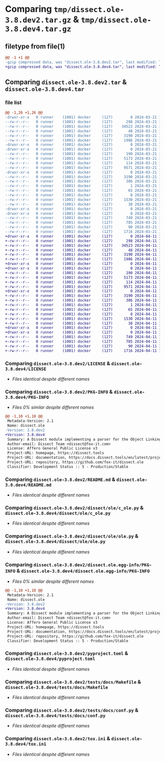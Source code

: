 # Comparing `tmp/dissect.ole-3.8.dev2.tar.gz` & `tmp/dissect.ole-3.8.dev4.tar.gz`

## filetype from file(1)

```diff
@@ -1 +1 @@
-gzip compressed data, was "dissect.ole-3.8.dev2.tar", last modified: Thu Mar 21 10:16:52 2024, max compression
+gzip compressed data, was "dissect.ole-3.8.dev4.tar", last modified: Thu Apr 11 11:57:00 2024, max compression
```

## Comparing `dissect.ole-3.8.dev2.tar` & `dissect.ole-3.8.dev4.tar`

### file list

```diff
@@ -1,26 +1,26 @@
-drwxr-xr-x   0 runner    (1001) docker     (127)        0 2024-03-21 10:16:52.560888 dissect.ole-3.8.dev2/
--rw-r--r--   0 runner    (1001) docker     (127)      298 2024-03-21 10:16:42.000000 dissect.ole-3.8.dev2/COPYRIGHT
--rw-r--r--   0 runner    (1001) docker     (127)    34523 2024-03-21 10:16:42.000000 dissect.ole-3.8.dev2/LICENSE
--rw-r--r--   0 runner    (1001) docker     (127)       48 2024-03-21 10:16:42.000000 dissect.ole-3.8.dev2/MANIFEST.in
--rw-r--r--   0 runner    (1001) docker     (127)     3190 2024-03-21 10:16:52.560888 dissect.ole-3.8.dev2/PKG-INFO
--rw-r--r--   0 runner    (1001) docker     (127)     1986 2024-03-21 10:16:42.000000 dissect.ole-3.8.dev2/README.md
-drwxr-xr-x   0 runner    (1001) docker     (127)        0 2024-03-21 10:16:52.556888 dissect.ole-3.8.dev2/dissect/
-drwxr-xr-x   0 runner    (1001) docker     (127)        0 2024-03-21 10:16:52.556888 dissect.ole-3.8.dev2/dissect/ole/
--rw-r--r--   0 runner    (1001) docker     (127)      190 2024-03-21 10:16:42.000000 dissect.ole-3.8.dev2/dissect/ole/__init__.py
--rw-r--r--   0 runner    (1001) docker     (127)     5173 2024-03-21 10:16:42.000000 dissect.ole-3.8.dev2/dissect/ole/c_ole.py
--rw-r--r--   0 runner    (1001) docker     (127)      114 2024-03-21 10:16:42.000000 dissect.ole-3.8.dev2/dissect/ole/exceptions.py
--rw-r--r--   0 runner    (1001) docker     (127)     9571 2024-03-21 10:16:42.000000 dissect.ole-3.8.dev2/dissect/ole/ole.py
-drwxr-xr-x   0 runner    (1001) docker     (127)        0 2024-03-21 10:16:52.560888 dissect.ole-3.8.dev2/dissect.ole.egg-info/
--rw-r--r--   0 runner    (1001) docker     (127)     3190 2024-03-21 10:16:52.000000 dissect.ole-3.8.dev2/dissect.ole.egg-info/PKG-INFO
--rw-r--r--   0 runner    (1001) docker     (127)      386 2024-03-21 10:16:52.000000 dissect.ole-3.8.dev2/dissect.ole.egg-info/SOURCES.txt
--rw-r--r--   0 runner    (1001) docker     (127)        1 2024-03-21 10:16:52.000000 dissect.ole-3.8.dev2/dissect.ole.egg-info/dependency_links.txt
--rw-r--r--   0 runner    (1001) docker     (127)       65 2024-03-21 10:16:52.000000 dissect.ole-3.8.dev2/dissect.ole.egg-info/requires.txt
--rw-r--r--   0 runner    (1001) docker     (127)        8 2024-03-21 10:16:52.000000 dissect.ole-3.8.dev2/dissect.ole.egg-info/top_level.txt
--rw-r--r--   0 runner    (1001) docker     (127)     1530 2024-03-21 10:16:47.000000 dissect.ole-3.8.dev2/pyproject.toml
--rw-r--r--   0 runner    (1001) docker     (127)       38 2024-03-21 10:16:52.560888 dissect.ole-3.8.dev2/setup.cfg
-drwxr-xr-x   0 runner    (1001) docker     (127)        0 2024-03-21 10:16:52.556888 dissect.ole-3.8.dev2/tests/
-drwxr-xr-x   0 runner    (1001) docker     (127)        0 2024-03-21 10:16:52.560888 dissect.ole-3.8.dev2/tests/docs/
--rw-r--r--   0 runner    (1001) docker     (127)      749 2024-03-21 10:16:42.000000 dissect.ole-3.8.dev2/tests/docs/Makefile
--rw-r--r--   0 runner    (1001) docker     (127)      785 2024-03-21 10:16:42.000000 dissect.ole-3.8.dev2/tests/docs/conf.py
--rw-r--r--   0 runner    (1001) docker     (127)       90 2024-03-21 10:16:42.000000 dissect.ole-3.8.dev2/tests/docs/index.rst
--rw-r--r--   0 runner    (1001) docker     (127)     1716 2024-03-21 10:16:42.000000 dissect.ole-3.8.dev2/tox.ini
+drwxr-xr-x   0 runner    (1001) docker     (127)        0 2024-04-11 11:57:00.681986 dissect.ole-3.8.dev4/
+-rw-r--r--   0 runner    (1001) docker     (127)      298 2024-04-11 11:56:51.000000 dissect.ole-3.8.dev4/COPYRIGHT
+-rw-r--r--   0 runner    (1001) docker     (127)    34523 2024-04-11 11:56:51.000000 dissect.ole-3.8.dev4/LICENSE
+-rw-r--r--   0 runner    (1001) docker     (127)       48 2024-04-11 11:56:51.000000 dissect.ole-3.8.dev4/MANIFEST.in
+-rw-r--r--   0 runner    (1001) docker     (127)     3190 2024-04-11 11:57:00.681986 dissect.ole-3.8.dev4/PKG-INFO
+-rw-r--r--   0 runner    (1001) docker     (127)     1986 2024-04-11 11:56:51.000000 dissect.ole-3.8.dev4/README.md
+drwxr-xr-x   0 runner    (1001) docker     (127)        0 2024-04-11 11:57:00.677986 dissect.ole-3.8.dev4/dissect/
+drwxr-xr-x   0 runner    (1001) docker     (127)        0 2024-04-11 11:57:00.681986 dissect.ole-3.8.dev4/dissect/ole/
+-rw-r--r--   0 runner    (1001) docker     (127)      190 2024-04-11 11:56:51.000000 dissect.ole-3.8.dev4/dissect/ole/__init__.py
+-rw-r--r--   0 runner    (1001) docker     (127)     5173 2024-04-11 11:56:51.000000 dissect.ole-3.8.dev4/dissect/ole/c_ole.py
+-rw-r--r--   0 runner    (1001) docker     (127)      114 2024-04-11 11:56:51.000000 dissect.ole-3.8.dev4/dissect/ole/exceptions.py
+-rw-r--r--   0 runner    (1001) docker     (127)     9571 2024-04-11 11:56:51.000000 dissect.ole-3.8.dev4/dissect/ole/ole.py
+drwxr-xr-x   0 runner    (1001) docker     (127)        0 2024-04-11 11:57:00.681986 dissect.ole-3.8.dev4/dissect.ole.egg-info/
+-rw-r--r--   0 runner    (1001) docker     (127)     3190 2024-04-11 11:57:00.000000 dissect.ole-3.8.dev4/dissect.ole.egg-info/PKG-INFO
+-rw-r--r--   0 runner    (1001) docker     (127)      386 2024-04-11 11:57:00.000000 dissect.ole-3.8.dev4/dissect.ole.egg-info/SOURCES.txt
+-rw-r--r--   0 runner    (1001) docker     (127)        1 2024-04-11 11:57:00.000000 dissect.ole-3.8.dev4/dissect.ole.egg-info/dependency_links.txt
+-rw-r--r--   0 runner    (1001) docker     (127)       65 2024-04-11 11:57:00.000000 dissect.ole-3.8.dev4/dissect.ole.egg-info/requires.txt
+-rw-r--r--   0 runner    (1001) docker     (127)        8 2024-04-11 11:57:00.000000 dissect.ole-3.8.dev4/dissect.ole.egg-info/top_level.txt
+-rw-r--r--   0 runner    (1001) docker     (127)     1530 2024-04-11 11:56:55.000000 dissect.ole-3.8.dev4/pyproject.toml
+-rw-r--r--   0 runner    (1001) docker     (127)       38 2024-04-11 11:57:00.681986 dissect.ole-3.8.dev4/setup.cfg
+drwxr-xr-x   0 runner    (1001) docker     (127)        0 2024-04-11 11:57:00.677986 dissect.ole-3.8.dev4/tests/
+drwxr-xr-x   0 runner    (1001) docker     (127)        0 2024-04-11 11:57:00.681986 dissect.ole-3.8.dev4/tests/docs/
+-rw-r--r--   0 runner    (1001) docker     (127)      749 2024-04-11 11:56:51.000000 dissect.ole-3.8.dev4/tests/docs/Makefile
+-rw-r--r--   0 runner    (1001) docker     (127)      785 2024-04-11 11:56:51.000000 dissect.ole-3.8.dev4/tests/docs/conf.py
+-rw-r--r--   0 runner    (1001) docker     (127)       90 2024-04-11 11:56:51.000000 dissect.ole-3.8.dev4/tests/docs/index.rst
+-rw-r--r--   0 runner    (1001) docker     (127)     1716 2024-04-11 11:56:51.000000 dissect.ole-3.8.dev4/tox.ini
```

### Comparing `dissect.ole-3.8.dev2/LICENSE` & `dissect.ole-3.8.dev4/LICENSE`

 * *Files identical despite different names*

### Comparing `dissect.ole-3.8.dev2/PKG-INFO` & `dissect.ole-3.8.dev4/PKG-INFO`

 * *Files 0% similar despite different names*

```diff
@@ -1,10 +1,10 @@
 Metadata-Version: 2.1
 Name: dissect.ole
-Version: 3.8.dev2
+Version: 3.8.dev4
 Summary: A Dissect module implementing a parser for the Object Linking & Embedding (OLE) format, commonly used by document editors on Windows operating systems
 Author-email: Dissect Team <dissect@fox-it.com>
 License: Affero General Public License v3
 Project-URL: homepage, https://dissect.tools
 Project-URL: documentation, https://docs.dissect.tools/en/latest/projects/dissect.ole
 Project-URL: repository, https://github.com/fox-it/dissect.ole
 Classifier: Development Status :: 5 - Production/Stable
```

### Comparing `dissect.ole-3.8.dev2/README.md` & `dissect.ole-3.8.dev4/README.md`

 * *Files identical despite different names*

### Comparing `dissect.ole-3.8.dev2/dissect/ole/c_ole.py` & `dissect.ole-3.8.dev4/dissect/ole/c_ole.py`

 * *Files identical despite different names*

### Comparing `dissect.ole-3.8.dev2/dissect/ole/ole.py` & `dissect.ole-3.8.dev4/dissect/ole/ole.py`

 * *Files identical despite different names*

### Comparing `dissect.ole-3.8.dev2/dissect.ole.egg-info/PKG-INFO` & `dissect.ole-3.8.dev4/dissect.ole.egg-info/PKG-INFO`

 * *Files 0% similar despite different names*

```diff
@@ -1,10 +1,10 @@
 Metadata-Version: 2.1
 Name: dissect.ole
-Version: 3.8.dev2
+Version: 3.8.dev4
 Summary: A Dissect module implementing a parser for the Object Linking & Embedding (OLE) format, commonly used by document editors on Windows operating systems
 Author-email: Dissect Team <dissect@fox-it.com>
 License: Affero General Public License v3
 Project-URL: homepage, https://dissect.tools
 Project-URL: documentation, https://docs.dissect.tools/en/latest/projects/dissect.ole
 Project-URL: repository, https://github.com/fox-it/dissect.ole
 Classifier: Development Status :: 5 - Production/Stable
```

### Comparing `dissect.ole-3.8.dev2/pyproject.toml` & `dissect.ole-3.8.dev4/pyproject.toml`

 * *Files identical despite different names*

### Comparing `dissect.ole-3.8.dev2/tests/docs/Makefile` & `dissect.ole-3.8.dev4/tests/docs/Makefile`

 * *Files identical despite different names*

### Comparing `dissect.ole-3.8.dev2/tests/docs/conf.py` & `dissect.ole-3.8.dev4/tests/docs/conf.py`

 * *Files identical despite different names*

### Comparing `dissect.ole-3.8.dev2/tox.ini` & `dissect.ole-3.8.dev4/tox.ini`

 * *Files identical despite different names*

